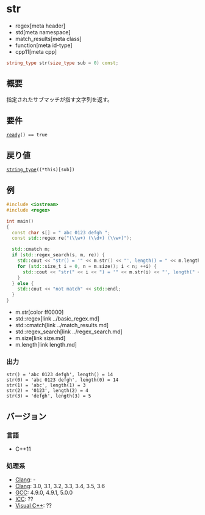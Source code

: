# str
* regex[meta header]
* std[meta namespace]
* match_results[meta class]
* function[meta id-type]
* cpp11[meta cpp]

```cpp
string_type str(size_type sub = 0) const;
```

## 概要
指定されたサブマッチが指す文字列を返す。


## 要件
[`ready`](ready.md)`() == true`


## 戻り値
[`string_type`](../sub_match/op_string_type.md)`((*this)[sub])`


## 例
```cpp example
#include <iostream>
#include <regex>

int main()
{
  const char s[] = " abc 0123 defgh ";
  const std::regex re("(\\w+) (\\d+) (\\w+)");

  std::cmatch m;
  if (std::regex_search(s, m, re)) {
    std::cout << "str() = '" << m.str() << "', length() = " << m.length() << std::endl;
    for (std::size_t i = 0, n = m.size(); i < n; ++i) {
      std::cout << "str(" << i << ") = '" << m.str(i) << "', length(" << i << ") = " << m.length(i) << std::endl;
    }
  } else {
    std::cout << "not match" << std::endl;
  }
}
```
* m.str[color ff0000]
* std::regex[link ../basic_regex.md]
* std::cmatch[link ../match_results.md]
* std::regex_search[link ../regex_search.md]
* m.size[link size.md]
* m.length[link length.md]

### 出力
```
str() = 'abc 0123 defgh', length() = 14
str(0) = 'abc 0123 defgh', length(0) = 14
str(1) = 'abc', length(1) = 3
str(2) = '0123', length(2) = 4
str(3) = 'defgh', length(3) = 5
```


## バージョン
### 言語
- C++11

### 処理系
- [Clang](/implementation.md#clang): -
- [Clang](/implementation.md#clang): 3.0, 3.1, 3.2, 3.3, 3.4, 3.5, 3.6
- [GCC](/implementation.md#gcc): 4.9.0, 4.9.1, 5.0.0
- [ICC](/implementation.md#icc): ??
- [Visual C++](/implementation.md#visual_cpp): ??
